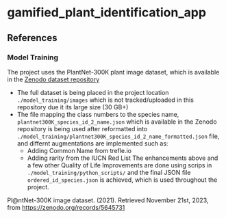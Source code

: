 # gamified_plant_identification_app



## References
### Model Training

The project uses the PlantNet-300K plant image dataset, which is available in the [Zenodo dataset repository](https://zenodo.org/records/5645731)
- The full dataset is being placed in the project location `./model_training/images` which is not tracked/uploaded in this repository due it its large size (30 GB+)
- The file mapping the class numbers to the species name, `plantnet300K_species_id_2_name.json` which is available in the Zenodo repository is being used after reformatted into `./model_training/plantnet300K_species_id_2_name_formatted.json` file, and differnt augmentations are implemented such as:
    - Adding Common Name from trefle.io
    - Adding rarity from the IUCN Red List
    The enhancements above and a few other Quality of Life Improvements are done using scrips in `./model_training/python_scripts/` and the final JSON file `ordered_id_species.json` is achieved, which is used throughout the project.

Pl@ntNet-300K image dataset. (2021). Retrieved November 21st, 2023, from https://zenodo.org/records/5645731